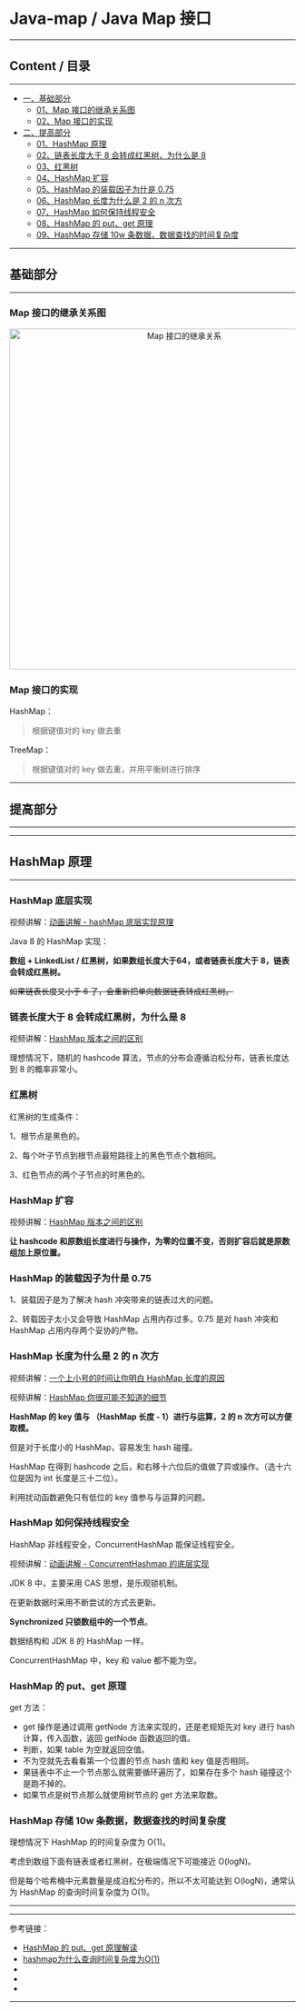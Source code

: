 # Java-map / Java Map 接口

---

## Content / 目录

---

- [一、基础部分](#基础部分)
    - [01、Map 接口的继承关系图](#Map-接口的继承关系图)
    - [02、Map 接口的实现](#Map-接口的实现)
- [二、提高部分](#提高部分)
    - [01、HashMap 原理](#HashMap-原理)
    - [02、链表长度大于 8 会转成红黑树，为什么是 8](#链表长度大于-8-会转成红黑树，为什么是-8)
    - [03、红黑树](#红黑树)
    - [04、HashMap 扩容](#HashMap-扩容)
    - [05、HashMap 的装载因子为什是 0.75](#HashMap-的装载因子为什是-0.75)
    - [06、HashMap 长度为什么是 2 的 n 次方](#HashMap-长度为什么是-2-的-n-次方)
    - [07、HashMap 如何保持线程安全](#HashMap-如何保持线程安全)
    - [08、HashMap 的 put、get 原理](#HashMap-的-put、get-原理)
    - [09、HashMap 存储 10w 条数据，数据查找的时间复杂度](#HashMap-存储-10w-条数据，数据查找的时间复杂度)

---

## 基础部分

---

### Map 接口的继承关系图

<div align="center">
<img width="600"  alt="Map 接口的继承关系" src="https://github.com/bourneo/self-cultivation-of-a-software-engineer/blob/master/7_image/java/Java-map.webp"/></div>

### Map 接口的实现

HashMap：

> 根据键值对的 key 做去重

TreeMap：

> 根据键值对的 key 做去重，并用平衡树进行排序

---

## 提高部分

---


---

## HashMap 原理

---

### HashMap 底层实现

视频讲解：[动画讲解 - hashMap 底层实现原理](https://www.bilibili.com/video/BV1Wh411n72X)

Java 8 的 HashMap 实现：

**数组 + LinkedList / 红黑树，如果数组长度大于64，或者链表长度大于 8，链表会转成红黑树。**

~~如果链表长度又小于 6 了，会重新把单向数据链表转成红黑树。~~

### 链表长度大于 8 会转成红黑树，为什么是 8

视频讲解：[HashMap 版本之间的区别](https://www.bilibili.com/video/BV1Sp4y1D732)

理想情况下，随机的 hashcode 算法，节点的分布会遵循泊松分布，链表长度达到 8 的概率非常小。

### 红黑树

红黑树的生成条件：

1、根节点是黑色的。

2、每个叶子节点到根节点最短路径上的黑色节点个数相同。

3、红色节点的两个子节点的时黑色的。

### HashMap 扩容

视频讲解：[HashMap 版本之间的区别](https://www.bilibili.com/video/BV1Sp4y1D732)

**让 hashcode 和原数组长度进行与操作，为零的位置不变，否则扩容后就是原数组加上原位置。**

### HashMap 的装载因子为什是 0.75

1、装载因子是为了解决 hash 冲突带来的链表过大的问题。

2、转载因子太小又会导致 HashMap 占用内存过多。0.75 是对 hash 冲突和 HashMap 占用内存两个妥协的产物。

### HashMap 长度为什么是 2 的 n 次方

视频讲解：[一个上小号的时间让你明白 HashMap 长度的原因](https://www.bilibili.com/video/BV13a4y1v7gR)

视频讲解：[HashMap 你很可能不知道的细节](https://www.bilibili.com/video/BV1534y1Q7CE)

**HashMap 的 key 值与 （HashMap 长度 - 1）进行与运算，2 的 n 次方可以方便取模。**

但是对于长度小的 HashMap，容易发生 hash 碰撞。

HashMap 在得到 hashcode 之后，和右移十六位后的值做了异或操作。（选十六位是因为 int 长度是三十二位）。

利用扰动函数避免只有低位的 key 值参与与运算的问题。

### HashMap 如何保持线程安全

HashMap 非线程安全，ConcurrentHashMap 能保证线程安全。

视频讲解：[动画讲解 - ConcurrentHashmap 的底层实现](https://www.bilibili.com/video/BV1Gq4y1Z7yM)

JDK 8 中，主要采用 CAS 思想，是乐观锁机制。

在更新数据时采用不断尝试的方式去更新。

**Synchronized 只锁数组中的一个节点**。

数据结构和 JDK 8 的 HashMap 一样。

ConcurrentHashMap 中，key 和 value 都不能为空。

### HashMap 的 put、get 原理

get 方法：

- get 操作是通过调用 getNode 方法来实现的，还是老规矩先对 key 进行 hash 计算，传入函数，返回 getNode 函数返回的值。
- 判断，如果 table 为空就返回空值。
- 不为空就先去看看第一个位置的节点 hash 值和 key 值是否相同。
- 果链表中不止一个节点那么就需要循环遍历了，如果存在多个 hash 碰撞这个是跑不掉的。
- 如果节点是树节点那么就使用树节点的 get 方法来取数。

### HashMap 存储 10w 条数据，数据查找的时间复杂度

理想情况下 HashMap 的时间复杂度为 O(1)。

考虑到数组下面有链表或者红黑树，在极端情况下可能接近 O(logN)。

但是每个哈希桶中元素数量是成泊松分布的，所以不太可能达到 O(logN)，通常认为 HashMap 的查询时间复杂度为 O(1)。



---







---

参考链接：

- [HashMap 的 put、get 原理解读](https://www.jianshu.com/p/a3b64e18bfc6)
- [hashmap为什么查询时间复杂度为O(1)](https://blog.csdn.net/john1337/article/details/104727895)
- []()
- []()
- []()

---











